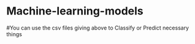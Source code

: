 # Machine-learning-models
#You can use the csv files giving above to Classify or Predict necessary things
